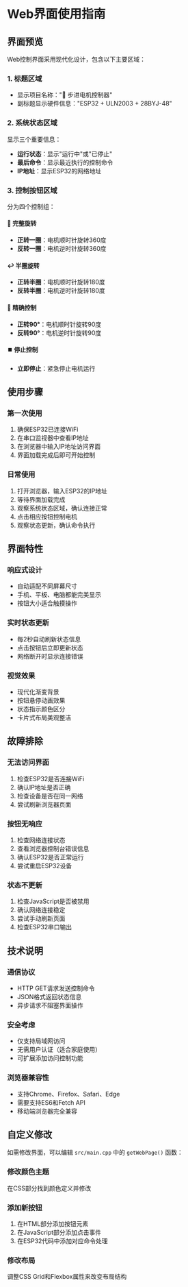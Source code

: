 # Web界面使用指南

## 界面预览

Web控制界面采用现代化设计，包含以下主要区域：

### 1. 标题区域
- 显示项目名称："🔧 步进电机控制器"
- 副标题显示硬件信息："ESP32 + ULN2003 + 28BYJ-48"

### 2. 系统状态区域
显示三个重要信息：
- **运行状态**：显示"运行中"或"已停止"
- **最后命令**：显示最近执行的控制命令
- **IP地址**：显示ESP32的网络地址

### 3. 控制按钮区域
分为四个控制组：

#### 🔄 完整旋转
- **正转一圈**：电机顺时针旋转360度
- **反转一圈**：电机逆时针旋转360度

#### ↩️ 半圈旋转  
- **正转半圈**：电机顺时针旋转180度
- **反转半圈**：电机逆时针旋转180度

#### 🎯 精确控制
- **正转90°**：电机顺时针旋转90度
- **反转90°**：电机逆时针旋转90度

#### ⏹️ 停止控制
- **立即停止**：紧急停止电机运行

## 使用步骤

### 第一次使用
1. 确保ESP32已连接WiFi
2. 在串口监视器中查看IP地址
3. 在浏览器中输入IP地址访问界面
4. 界面加载完成后即可开始控制

### 日常使用
1. 打开浏览器，输入ESP32的IP地址
2. 等待界面加载完成
3. 观察系统状态区域，确认连接正常
4. 点击相应按钮控制电机
5. 观察状态更新，确认命令执行

## 界面特性

### 响应式设计
- 自动适配不同屏幕尺寸
- 手机、平板、电脑都能完美显示
- 按钮大小适合触摸操作

### 实时状态更新
- 每2秒自动刷新状态信息
- 点击按钮后立即更新状态
- 网络断开时显示连接错误

### 视觉效果
- 现代化渐变背景
- 按钮悬停动画效果
- 状态指示颜色区分
- 卡片式布局美观整洁

## 故障排除

### 无法访问界面
1. 检查ESP32是否连接WiFi
2. 确认IP地址是否正确
3. 检查设备是否在同一网络
4. 尝试刷新浏览器页面

### 按钮无响应
1. 检查网络连接状态
2. 查看浏览器控制台错误信息
3. 确认ESP32是否正常运行
4. 尝试重启ESP32设备

### 状态不更新
1. 检查JavaScript是否被禁用
2. 确认网络连接稳定
3. 尝试手动刷新页面
4. 检查ESP32串口输出

## 技术说明

### 通信协议
- HTTP GET请求发送控制命令
- JSON格式返回状态信息
- 异步请求不阻塞界面操作

### 安全考虑
- 仅支持局域网访问
- 无需用户认证（适合家庭使用）
- 可扩展添加访问控制功能

### 浏览器兼容性
- 支持Chrome、Firefox、Safari、Edge
- 需要支持ES6和Fetch API
- 移动端浏览器完全兼容

## 自定义修改

如需修改界面，可以编辑 `src/main.cpp` 中的 `getWebPage()` 函数：

### 修改颜色主题
在CSS部分找到颜色定义并修改

### 添加新按钮
1. 在HTML部分添加按钮元素
2. 在JavaScript部分添加点击事件
3. 在ESP32代码中添加对应命令处理

### 修改布局
调整CSS Grid和Flexbox属性来改变布局结构
